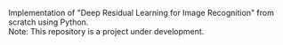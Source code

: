Implementation of "Deep Residual Learning for Image Recognition" from scratch using Python.                        
Note: This repository is a project under development. 
